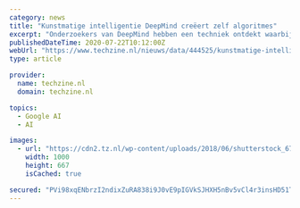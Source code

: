 ```yaml
---
category: news
title: "Kunstmatige intelligentie DeepMind creëert zelf algoritmes"
excerpt: "Onderzoekers van DeepMind hebben een techniek ontdekt waarbij kunstmatige intelligentie (AI) zelf algoritmes kan genereren. Het bijzondere daarbij is dat het zelflerende algoritmes zijn ..."
publishedDateTime: 2020-07-22T10:12:00Z
webUrl: "https://www.techzine.nl/nieuws/data/444525/kunstmatige-intelligentie-deepmind-creeert-zelf-algoritmes/"
type: article

provider:
  name: techzine.nl
  domain: techzine.nl

topics:
  - Google AI
  - AI

images:
  - url: "https://cdn2.tz.nl/wp-content/uploads/2018/06/shutterstock_678583375.jpg"
    width: 1000
    height: 667
    isCached: true

secured: "PVi98xqENbrzI2ndixZuRA838i9J0vE9pIGVkSJHXH5nBv5vCl4r3insHD51TF9oYBXX2Dn090bjzplNyXnWlit2MnbU1fcdn+hvLSi5anrBZriA2LMjivKVSpEz/a3kFkh7xwux+g8nwxqkY9qtcHrIWQb2ru+Pzwx+t5PgrL6f3619aGSbCtCLXcgSpnJl+yXW0Ugjh6KImldzug9E09Xb2NwDZvc936lw9VvpfFtLizhLt0jpDcJr9jrpCQXGl32fvMu9m9MF9g/+itAeoWelX1TmpRRalJVe98a7ZI8VKzs22n6AZTOv4hhRCtrVQyJmkfNdkrFz5cW4QyDD4w==;/IPsHi/5k9TUUUTsKMiWEQ=="
---
```



